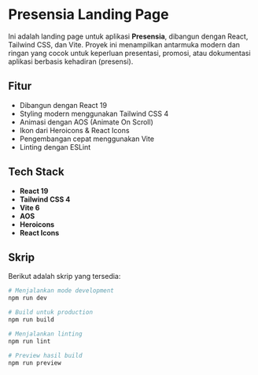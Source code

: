 # Presensia Landing Page

Ini adalah landing page untuk aplikasi **Presensia**, dibangun dengan React, Tailwind CSS, dan Vite. Proyek ini menampilkan antarmuka modern dan ringan yang cocok untuk keperluan presentasi, promosi, atau dokumentasi aplikasi berbasis kehadiran (presensi).

## Fitur

- Dibangun dengan React 19
- Styling modern menggunakan Tailwind CSS 4
- Animasi dengan AOS (Animate On Scroll)
- Ikon dari Heroicons & React Icons
- Pengembangan cepat menggunakan Vite
- Linting dengan ESLint

## Tech Stack

- **React 19**
- **Tailwind CSS 4**
- **Vite 6**
- **AOS**
- **Heroicons**
- **React Icons**

## Skrip

Berikut adalah skrip yang tersedia:

```bash
# Menjalankan mode development
npm run dev

# Build untuk production
npm run build

# Menjalankan linting
npm run lint

# Preview hasil build
npm run preview
